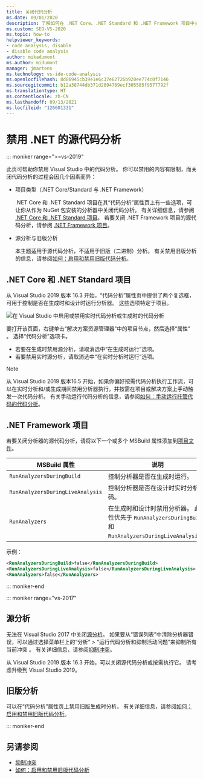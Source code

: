 ```yaml
---
title: 关闭代码分析
ms.date: 09/01/2020
description: 了解如何在 .NET Core、.NET Standard 和 .NET Framework 项目中关闭 Visual Studio 源代码分析。
ms.custom: SEO-VS-2020
ms.topic: how-to
helpviewer_keywords:
- code analysis, disable
- disable code analysis
author: mikadumont
ms.author: midumont
manager: jmartens
ms.technology: vs-ide-code-analysis
ms.openlocfilehash: 8d86945cb39e1e6c37e62726b920ee774c0f7146
ms.sourcegitcommit: b12a38744db371d2894769ecf305585f9577792f
ms.translationtype: HT
ms.contentlocale: zh-CN
ms.lasthandoff: 09/13/2021
ms.locfileid: "126601331"
---
```

# <a name="disable-source-code-analysis-for-net"></a>禁用 .NET 的源代码分析

::: moniker range=">=vs-2019"

此页可帮助你禁用 Visual Studio 中的代码分析。 你可以禁用的内容有限制，而关闭代码分析的过程会因几个因素而异：

- 项目类型（.NET Core/Standard 与 .NET Framework）

  .NET Core 和 .NET Standard 项目在其“代码分析”属性页上有一些选项，可让你从作为 NuGet 包安装的分析器中关闭代码分析。 有关详细信息，请参阅 [.NET Core 和 .NET Standard 项目](#net-core-and-net-standard-projects)。 若要关闭 .NET Framework 项目的源代码分析，请参阅 [.NET Framework 项目](#net-framework-projects)。

- 源分析与旧版分析

  本主题适用于源代码分析，不适用于旧版（二进制）分析。 有关禁用旧版分析的信息，请参阅[如何：启用和禁用旧版代码分析](how-to-enable-and-disable-automatic-code-analysis-for-managed-code.md)。

## <a name="net-core-and-net-standard-projects"></a>.NET Core 和 .NET Standard 项目

从 Visual Studio 2019 版本 16.3 开始，“代码分析”属性页中提供了两个复选框，可用于控制是否在生成时和设计时运行分析器。 这些选项特定于项目。

![在 Visual Studio 中启用或禁用实时代码分析或生成时的代码分析](media/run-on-build-run-live-analysis.png)

要打开该页面，右键单击“解决方案资源管理器”中的项目节点，然后选择“属性” 。 选择“代码分析”选项卡。

- 若要在生成时禁用源分析，请取消选中“在生成时运行”选项。
- 若要禁用实时源分析，请取消选中“在实时分析时运行”选项。

> [!NOTE]
> 从 Visual Studio 2019 版本16.5 开始，如果你偏好按需代码分析执行工作流，可以在实时分析和/或生成期间禁用分析器执行，并按需在项目或解决方案上手动触发一次代码分析。 有关手动运行代码分析的信息，请参阅[如何：手动运行托管代码的代码分析](how-to-run-code-analysis-manually-for-managed-code.md)。

## <a name="net-framework-projects"></a>.NET Framework 项目

若要关闭分析器的源代码分析，请将以下一个或多个 MSBuild 属性添加到[项目文件](../ide/solutions-and-projects-in-visual-studio.md#project-file)。

| MSBuild 属性 | 说明 | 默认 |
| - | - | - |
| `RunAnalyzersDuringBuild` | 控制分析器是否在生成时运行。 | `true` |
| `RunAnalyzersDuringLiveAnalysis` | 控制分析器是否在设计时实时分析代码。 | `true` |
| `RunAnalyzers` | 在生成时和设计时禁用分析器。 此属性优先于 `RunAnalyzersDuringBuild` 和 `RunAnalyzersDuringLiveAnalysis`。 | `true` |

示例：

```xml
<RunAnalyzersDuringBuild>false</RunAnalyzersDuringBuild>
<RunAnalyzersDuringLiveAnalysis>false</RunAnalyzersDuringLiveAnalysis>
<RunAnalyzers>false</RunAnalyzers>
```

::: moniker-end

::: moniker range="vs-2017"

## <a name="source-analysis"></a>源分析

无法在 Visual Studio 2017 中关闭[源分析](roslyn-analyzers-overview.md)。 如果要从“错误列表”中清除分析器错误，可以通过选择菜单栏上的“分析” > “运行代码分析和抑制活动问题”来抑制所有当前冲突  。 有关详细信息，请参阅[抑制冲突](use-roslyn-analyzers.md#suppress-violations)。

从 Visual Studio 2019 版本 16.3 开始，可以关闭源代码分析或按需执行它。 请考虑升级到 Visual Studio 2019。

## <a name="legacy-analysis"></a>旧版分析

可以在“代码分析”属性页上禁用旧版生成时分析。 有关详细信息，请参阅[如何：启用和禁用旧版代码分析](how-to-enable-and-disable-automatic-code-analysis-for-managed-code.md)。

::: moniker-end

## <a name="see-also"></a>另请参阅

- [抑制冲突](use-roslyn-analyzers.md#suppress-violations)
- [如何：启用和禁用旧版代码分析](how-to-enable-and-disable-automatic-code-analysis-for-managed-code.md)
